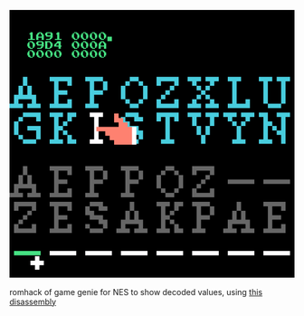 ![screen](screen.png)

romhack of game genie for NES to show decoded values, using [this disassembly](https://github.com/qalle2/nes-gg-disassembly)
